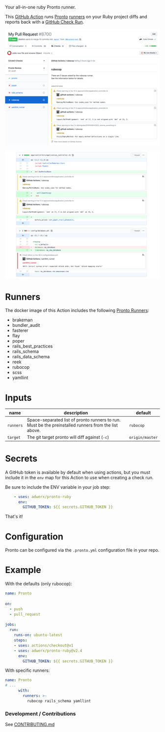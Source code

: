 Your all-in-one ruby Pronto runner.

This [GitHub Action](https://github.com/features/actions) runs [Pronto](https://github.com/prontolabs/pronto) [runners](https://github.com/prontolabs/pronto#runners) on your Ruby project diffs and reports back with a [GitHub Check Run](https://developer.github.com/apps/quickstart-guides/creating-ci-tests-with-the-checks-api/).

![check runs](static/checkrun.png)

![annotations](static/annotations.png)

# Runners

The docker image of this Action includes the following [Pronto Runners](https://github.com/prontolabs/pronto#runners):

- brakeman
- bundler_audit
- fasterer
- flay
- poper
- rails_best_practices
- rails_schema
- rails_data_schema
- reek
- rubocop
- scss
- yamllint

# Inputs

| name | description | default |
| --- | --- | --- |
| `runners` | Space-separated list of pronto runners to run. Must be the preinstalled runners from the list above. | `rubocop` |
| `target` | The git target pronto will diff against (`-c`) | `origin/master` |

# Secrets

A GitHub token is available by default when using actions, but you must include it in the `env` map for this Action to use when creating a check run.

Be sure to include the ENV variable in your job step:

```yaml
    - uses: adwerx/pronto-ruby
      env:
        GITHUB_TOKEN: ${{ secrets.GITHUB_TOKEN }}
```

That's it!

# Configuration

Pronto can be configured via the `.pronto.yml` configuration file in your repo.

# Example

With the defaults (only rubocop):

```yaml
name: Pronto

on:
  - push
  - pull_request

jobs:
  run:
    runs-on: ubuntu-latest
    steps:
    - uses: actions/checkout@v1
    - uses: adwerx/pronto-ruby@v2.4
      env:
        GITHUB_TOKEN: ${{ secrets.GITHUB_TOKEN }}

```

With specific runners:

```yaml
name: Pronto
# ...
      with:
        runners: >-
          rubocop rails_schema yamllint
```

### Development / Contributions

See [CONTRIBUTING.md](./CONTRIBUTING.md)
